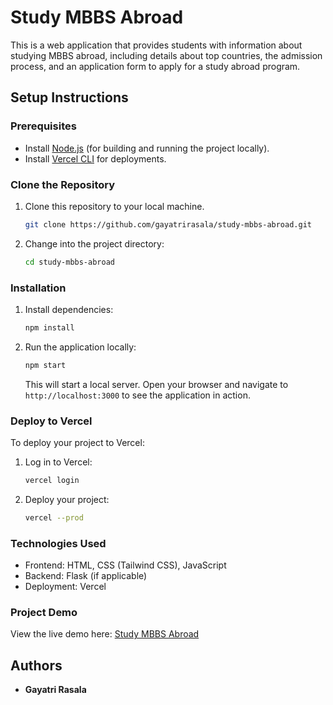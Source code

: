 # Study MBBS Abroad

This is a web application that provides students with information about studying MBBS abroad, including details about top countries, the admission process, and an application form to apply for a study abroad program.

## Setup Instructions

### Prerequisites
- Install [Node.js](https://nodejs.org/) (for building and running the project locally).
- Install [Vercel CLI](https://vercel.com/download) for deployments.

### Clone the Repository
1. Clone this repository to your local machine.
    ```bash
    git clone https://github.com/gayatrirasala/study-mbbs-abroad.git
    ```

2. Change into the project directory:
    ```bash
    cd study-mbbs-abroad
    ```

### Installation
1. Install dependencies:
    ```bash
    npm install
    ```

2. Run the application locally:
    ```bash
    npm start
    ```

    This will start a local server. Open your browser and navigate to `http://localhost:3000` to see the application in action.

### Deploy to Vercel
To deploy your project to Vercel:
1. Log in to Vercel:
    ```bash
    vercel login
    ```

2. Deploy your project:
    ```bash
    vercel --prod
    ```

### Technologies Used
- Frontend: HTML, CSS (Tailwind CSS), JavaScript
- Backend: Flask (if applicable)
- Deployment: Vercel

### Project Demo
View the live demo here: [Study MBBS Abroad](https://study-mbbs-abroad-eug55vv5z-gayatri-rasalas-projects.vercel.app)

## Authors
- **Gayatri Rasala**
